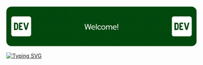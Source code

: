 ![Header](img/header.png)

[![Typing SVG](https://readme-typing-svg.demolab.com?font=Fira+Code&size=50&duration=3200&pause=800&color=0B8800&center=true&vCenter=true&random=false&width=1080&lines=Hello+World!;My+name+is+Kau%C3%A3+Agner;I'm+a+Software+Developer)](https://git.io/typing-svg)
<br>




